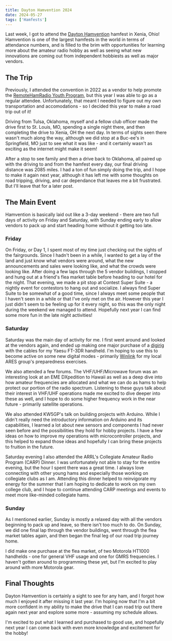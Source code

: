 ```yaml
---
title: Dayton Hamvention 2024
date: 2024-05-27
tags: ['Hamfests']
---
```


Last week, I got to attend the [Dayton Hamvention](https://hamvention.org/) hamfest in Xenia, Ohio! Hamvention is one of the largest hamfests in the world in terms of attendance numbers, and is filled to the brim with opportunities for learning more about the amateur radio hobby as well as seeing what new innovations are coming out from independent hobbiests as well as major vendors.

## The Trip

Previously, I attended the convention in 2022 as a vendor to help promote the [RemoteHamRadio Youth Program](https://www.remotehamradio.com/youth-network/), but this year I was able to go as a regular attendee. Unfortunately, that meant I needed to figure out my own transportation and accomodations - so I decided this year to make a road trip out of it!

Driving from Tulsa, Oklahoma, myself and a fellow club officer made the drive first to St. Louis, MO, spending a single night there, and then completing the drive to Xenia, OH the next day. In terms of sights seen there wasn't much along the way, although we did stop at a Buc-ee's in Springfield, MO just to see what it was like - and it certainly wasn't as exciting as the internet might make it seem! 

After a stop to see family and then a drive back to Oklahoma, all paired up with the driving to and from the hamfest every day, our final driving distance was 2085 miles. I had a ton of fun simply doing the trip, and I hope to make it again next year, although it has left me with some thoughts on road tripping, driving, and car dependance that leaves me a bit frustrated. But I'll leave that for a later post.

## The Main Event

Hamvention is basically laid out like a 3-day weekend - there are two full days of activity on Friday and Saturday, with Sunday ending early to allow vendors to pack up and start heading home without it getting too late.

### Friday

On Friday, or Day 1, I spent most of my time just checking out the sights of the fairgrounds. Since I hadn't been in a while, I wanted to get a lay of the land and just know what vendors were around, what the new announcements and sales were looking like, and what the crowds were looking like. After doing a few laps through the 5 vendor buildings, I stopped and hung out at a friend's flea market table before heading to our hotel for the night. That evening, we made a pit stop at Contest Super Suite - a nightly event for contestors to hang out and socialize. I always find Super Suite to be somewhat of a good time, since I always meet some people that I haven't seen in a while or that I've only met on the air. However this year I just didn't seem to be feeling up for it every night, so this was the only night during the weekend we managed to attend. Hopefully next year I can find some more fun in the late night activities!

### Saturday

Saturday was the main day of activity for me. I first went around and looked at the vendors again, and ended up making one major purchase of a [digirig](https://digirig.net/) with the cables for my Yaesu FT-3DR handheld. I'm hoping to use this to become active on some new digital modes - primarily [Winlink](https://winlink.org/) for my local ARES group's preparedness exercises. 

We also attended a few forums. The VHF/UHF/Microwave forum was an interesting look at an EME DXpedition to Hawaii as well as a deep dive into how amateur frequencies are allocated and what we can do as hams to help protect our portion of the radio spectrum. Listening to these guys talk about their interest in VHF/UHF operations made me excited to dive deeper into these as well, and I hope to do some higher frequency work in the near future - primarily satellite operations.

We also attended KW5GP's talk on building projects with Arduino. While I didn't really need the introductory information on Arduino and its capabilities, I learned a lot about new sensors and components I had never seen before and the possibilities they hold for hobby projects. I have a few ideas on how to improve my operations with microcontroller projects, and this helped to expand those ideas and hopefully I can bring these projects to fruition in the future.

Saturday evening I also attended the ARRL's Collegiate Amateur Radio Program (CARP) Dinner. I was unfortunately not able to stay for the entire evening, but the hour I spent there was a great time. I always love connecting with other young hams and especially those working on collegiate clubs as I am. Attending this dinner helped to reinvigorate my energy for the summer that I am hoping to dedicate to work on my own college club, and I hope to continue attending CARP meetings and events to meet more like-minded collegiate hams.

### Sunday

As I mentioned earlier, Sunday is mostly a relaxed day with all the vendors beginning to pack up and leave, so there isn't too much to do. On Sunday, we did one final lap through the vendor buildings, went through the flea market tables again, and then began the final leg of our road trip journey home.

I did make one purchase at the flea market, of two Motorola HT1000 handhelds - one for general VHF usage and one for GMRS frequencies. I haven't gotten around to programming these yet, but I'm excited to play around with more Motorola gear. 

## Final Thoughts

Dayton Hamvention is certainly a sight to see for any ham, and I forgot how much I enjoyed it after missing it last year. I'm hoping now that I'm a bit more confident in my ability to make the drive that I can road trip out there again next year and explore some more - assuming my schedule allows.

I'm excited to put what I learned and purchased to good use, and hopefully next year I can come back with even more knowledge and excitement for the hobby!